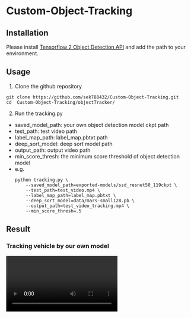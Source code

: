 # Custom-Object-Tracking

## Installation
Please install [Tensorflow 2 Object Detection API](https://tensorflow-object-detection-api-tutorial.readthedocs.io/en/latest/install.html) and add the path to your environment.

## Usage
1. Clone the github repository
```
git clone https://github.com/sek788432/Custom-Object-Tracking.git
cd  Custom-Object-Tracking/objectTracker/
```

2. Run the tracking.py
* saved_model_path: your own object detection model ckpt path
* test_path: test video path
* label_map_path: label_map.pbtxt path
* deep_sort_model: deep sort model path
* output_path: output video path
* min_score_thresh: the minimum score threshold of object detection model
* e.g.
    ```   
    python tracking.py \
        --saved_model_path=exported-models/ssd_resnet50_119ckpt \
        --test_path=test_video.mp4 \
        --label_map_path=label_map.pbtxt \
        --deep_sort_model=data/mars-small128.pb \
        --output_path=test_video_tracking.mp4 \
        --min_score_thresh=.5
    ```

## Result
### Tracking vehicle by our own model
![Vehicle Tracking](test_video_tracking.mp4?raw=true "video")
